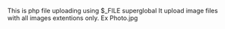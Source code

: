 This is php file uploading using $_FILE superglobal 
It upload image files with all images extentions only. Ex Photo.jpg
